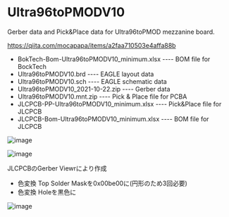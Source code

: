 # Ultra96toPMODV10

Gerber data and Pick&Place data for Ultra96toPMOD mezzanine board.

https://qiita.com/mocapapa/items/a2faa710503e4affa88b

- BokTech-Bom-Ultra96toPMODV10_minimum.xlsx ---- BOM file for BockTech
- Ultra96toPMODV10.brd ---- EAGLE layout data
- Ultra96toPMODV10.sch ---- EAGLE schematic data
- Ultra96toPMODV10_2021-10-22.zip ---- Gerber data
- Ultra96toPMODV10.mnt.zip ---- Pick & Place file for PCBA
- JLCPCB-PP-Ultra96toPMODV10_minimum.xlsx ---- Pick&Place file for JLCPCB
- JLCPCB-Bom-Ultra96toPMODV10_minimum.xlsx ---- BOM file for JLCPCB

![image](https://user-images.githubusercontent.com/64763/185551945-b741f7ef-e9c6-49e7-a148-66f239c3c1db.png)

![image](https://user-images.githubusercontent.com/64763/185552072-c6ce6e19-7d41-4c4b-843c-145f580f0eec.png)

JLCPCBのGerber Viewrにより作成
- 色変換 Top Solder Maskを0x00be00に(円形のため3回必要)
- 色変換 Holeを黒色に

![image](https://user-images.githubusercontent.com/64763/183350051-a72a8469-b3f4-40f1-b3a1-04dac5a4da81.png)
